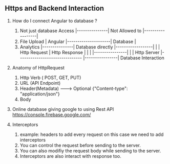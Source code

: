 ## Https and Backend Interaction
1. How do I connect Angular to database ?

	1. Not just database
		Access							|---------------|	Not Allowed to 	  |------------------|                 
	2. File Upload						|	Angular		|---------------------| 	  Database	 |
	3. Analytics						|---------------|	Database directly |------------------|
												|										|
								Http Request	|	Http Response						|
												|										|
										|----------------|								|
										| Http Server	 |-------------------------------
										|----------------|		Database Interaction
2. Anatomy of HttpRequest
	1. Http Verb ( POST, GET, PUT)
	2. URL (API Endpoint)
	3. Header(Metadata) ---> Optional  	{"Content-type": "application/json"}
	4. Body
3. Online database giving google to using Rest API
	https://console.firebase.google.com/
	
4. Interceptors
	1. example: headers to add every request on this case we need to add interceptors
	2. You can control the request before sending to the server.
	3. You can also modifiy the request body while sending to the server.
	4. Interceptors are also interact with response too.

